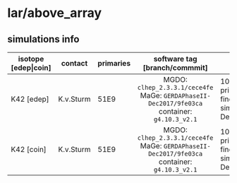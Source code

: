 # lar/above_array

## simulations info

| isotope \[edep\|coin\] | contact   | primaries | software tag \[branch/commmit\]                                                              | notes                     |
| ---------------------- | --------- | --------- | :------------------------------------------------------------------------------------------: | ------------------------- |
| K42 \[edep\]           | K.v.Sturm | 51E9      | MGDO: `clhep_2.3.3.1/cece4fe` MaGe: `GERDAPhaseII-Dec2017/9fe03ca` container: `g4.10.3_v2.1` | 100x1E7+250x2E8 primaries. You can find also simulations with Decay0 under `dk0/` |
| K42 \[coin\]           | K.v.Sturm | 51E9      | MGDO: `clhep_2.3.3.1/cece4fe` MaGe: `GERDAPhaseII-Dec2017/9fe03ca` container: `g4.10.3_v2.1` | 100x1E7+250x2E8 primaries. You can find also simulations with Decay0 under `dk0/` |

